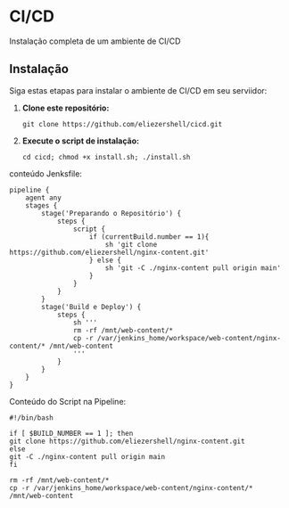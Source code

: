 # CI/CD
Instalação completa de um ambiente de CI/CD

## Instalação

Siga estas etapas para instalar o ambiente de CI/CD em seu serviidor:

1. **Clone este repositório:**
   ```
   git clone https://github.com/eliezershell/cicd.git
   ```

2. **Execute o script de instalação:**
   ```
   cd cicd; chmod +x install.sh; ./install.sh
   ```

conteúdo Jenksfile:

```
pipeline {
    agent any
    stages {
        stage('Preparando o Repositório') {
            steps {
                script {
                    if (currentBuild.number == 1){
                        sh 'git clone https://github.com/eliezershell/nginx-content.git'   
                    } else {
                        sh 'git -C ./nginx-content pull origin main'
                    }
                }
            }
        }
        stage('Build e Deploy') {
            steps {
                sh '''
                rm -rf /mnt/web-content/*
                cp -r /var/jenkins_home/workspace/web-content/nginx-content/* /mnt/web-content
                '''
            }
        }
    }
}
```

Conteúdo do Script na Pipeline:

```
#!/bin/bash

if [ $BUILD_NUMBER == 1 ]; then
git clone https://github.com/eliezershell/nginx-content.git
else
git -C ./nginx-content pull origin main
fi

rm -rf /mnt/web-content/*
cp -r /var/jenkins_home/workspace/web-content/nginx-content/* /mnt/web-content
```
